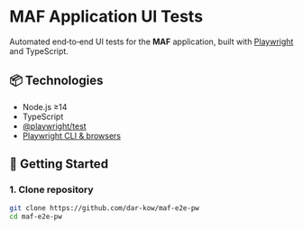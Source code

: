 # MAF Application UI Tests

Automated end‑to‑end UI tests for the **MAF** application, built with [Playwright](https://playwright.dev/) and TypeScript.

## 📦 Technologies

- Node.js ≥14
- TypeScript
- [@playwright/test](https://www.npmjs.com/package/@playwright/test)
- [Playwright CLI & browsers](https://playwright.dev/docs/installation)

## 🚀 Getting Started

### 1. Clone repository

```bash
git clone https://github.com/dar-kow/maf-e2e-pw
cd maf-e2e-pw
